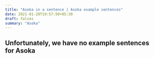 ```yaml
---
title: "Asoka in a sentence | Asoka example sentences"
date: 2021-01-20T19:57:50+05:30
draft: falses
summary: "Asoka"
---
```

## Unfortunately, we have no example sentences for Asoka                 
